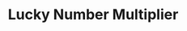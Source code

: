 ---
title: Lucky Number Multiplier 
gamefile: '/game/lucky-numbers-multipllier/index.html'
img: '/img/games/luckyNumbersMultiplier.png'
---